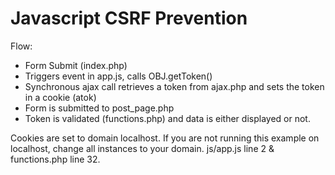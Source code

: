 # Javascript CSRF Prevention #

Flow:
*  Form Submit (index.php)
*  Triggers event in app.js, calls OBJ.getToken()
*  Synchronous ajax call retrieves a token from ajax.php and sets the token in a cookie (atok)
*  Form is submitted to post_page.php
*  Token is validated (functions.php) and data is either displayed or not.

Cookies are set to domain localhost. If you are not running this example on localhost, change all instances to your domain. js/app.js line 2 & functions.php line 32.